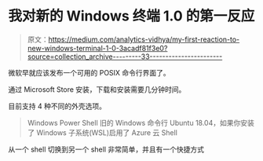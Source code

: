 # 我对新的 Windows 终端 1.0 的第一反应

> 原文：<https://medium.com/analytics-vidhya/my-first-reaction-to-new-windows-terminal-1-0-3acadf81f3e0?source=collection_archive---------33----------------------->

微软早就应该发布一个可用的 POSIX 命令行界面了。

通过 Microsoft Store 安装，下载和安装需要几分钟时间。

目前支持 4 种不同的外壳选项。

> Windows Power Shell
> 旧的 Windows 命令行
> Ubuntu 18.04，如果你安装了 Windows 子系统(WSL)启用了
> Azure 云 Shell

从一个 shell 切换到另一个 shell 非常简单，并且有一个快捷方式